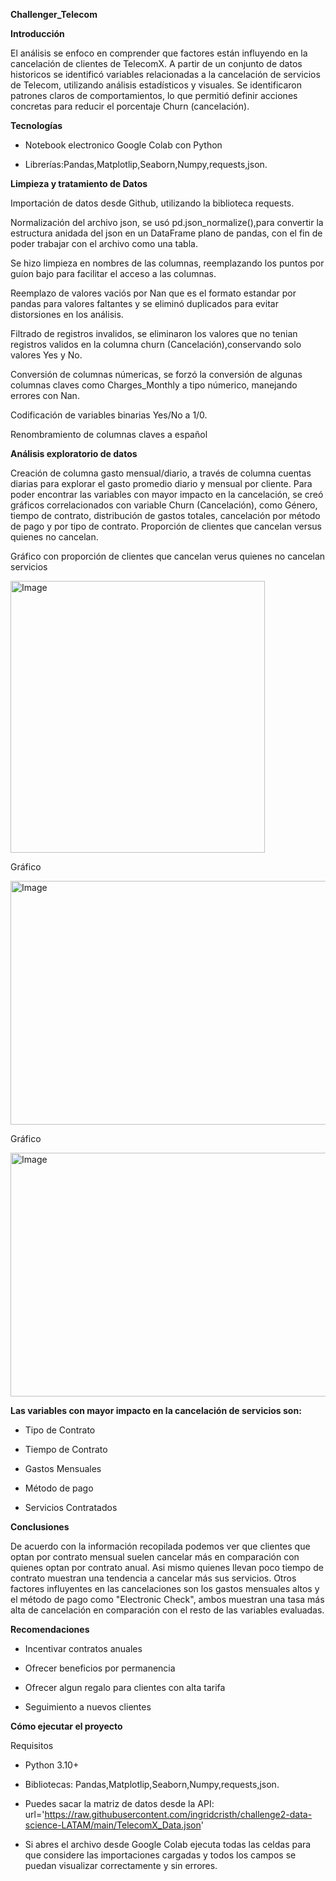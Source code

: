 **Challenger_Telecom**

**Introducción**

El análisis se enfoco en comprender que factores están influyendo en la cancelación de clientes de TelecomX.
A partir de un conjunto de datos historicos se identificó variables relacionadas a la cancelación de servicios de Telecom, utilizando análisis estadísticos y visuales. Se identificaron patrones claros de comportamientos, lo que permitió definir acciones concretas para reducir el porcentaje Churn (cancelación).

**Tecnologías**

- Notebook electronico Google Colab con Python

- Librerías:Pandas,Matplotlip,Seaborn,Numpy,requests,json.

**Limpieza y tratamiento de Datos**

Importación de datos desde Github, utilizando la biblioteca requests.

Normalización del archivo json, se usó pd.json_normalize(),para convertir la estructura anidada del json en un DataFrame plano de pandas, con el fin de poder trabajar con el archivo como una tabla.

Se hizo limpieza en nombres de las columnas, reemplazando los puntos por guíon bajo para facilitar el acceso a las columnas.

Reemplazo de valores vaciós por Nan que es el formato estandar por pandas para valores faltantes y se eliminó duplicados para evitar distorsiones en los análisis.

Filtrado de registros invalidos, se eliminaron los valores que no tenian registros validos en la columna churn (Cancelación),conservando solo valores Yes y No.

Conversión de columnas númericas, se forzó la conversión de algunas columnas claves como Charges_Monthly a tipo númerico, manejando errores con Nan.

Codificación de variables binarias Yes/No a 1/0.

Renombramiento de columnas claves a español

**Análisis exploratorio de datos**

Creación de columna gasto mensual/diario, a través de columna cuentas diarias para explorar el gasto promedio diario y mensual por cliente.
Para poder encontrar las variables con mayor impacto en la cancelación, se creó gráficos correlacionados con variable Churn (Cancelación), como Género, tiempo de contrato, distribución de gastos totales,  cancelación por método de pago y por tipo de contrato. Proporción de clientes que cancelan versus quienes no cancelan.

Gráfico con proporción de clientes que cancelan verus quienes no cancelan servicios

<img width="407" height="435" alt="Image" src="https://github.com/user-attachments/assets/7fc0fd27-eea9-4779-b94c-7af508d57bcd" />

Gráfico 

<img width="590" height="390" alt="Image" src="https://github.com/user-attachments/assets/bf343f70-882f-4d99-843c-04f94668c576" />

Gráfico

<img width="785" height="390" alt="Image" src="https://github.com/user-attachments/assets/1003e1c0-54b5-41dc-ba39-65ac0ece9dae" />

**Las variables con mayor impacto en la cancelación de servicios son:**

- Tipo de Contrato

- Tiempo de Contrato

- Gastos Mensuales

- Método de pago

- Servicios Contratados

**Conclusiones**

De acuerdo con la información recopilada podemos ver que clientes que optan por contrato mensual suelen cancelar más en comparación con quienes optan por contrato anual. Asi mismo quienes llevan poco tiempo de contrato muestran una tendencia a cancelar más sus servicios.
Otros factores influyentes en las cancelaciones son los gastos mensuales altos y el método de pago como "Electronic Check", ambos muestran una tasa más alta de cancelación en comparación con el resto de las variables evaluadas.

**Recomendaciones**

- Incentivar contratos anuales

- Ofrecer beneficios por permanencia

- Ofrecer algun regalo para clientes con alta tarifa

- Seguimiento a nuevos clientes

**Cómo ejecutar el proyecto**

Requisitos

- Python 3.10+
  
- Bibliotecas: Pandas,Matplotlip,Seaborn,Numpy,requests,json.

- Puedes sacar la matriz de datos desde la API: url='https://raw.githubusercontent.com/ingridcristh/challenge2-data-science-LATAM/main/TelecomX_Data.json'

- Si abres el archivo desde Google Colab ejecuta todas las celdas para que considere las importaciones cargadas y todos los campos se puedan visualizar correctamente y sin errores.

